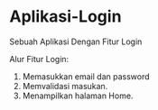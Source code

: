 # Aplikasi-Login
Sebuah Aplikasi Dengan Fitur Login

Alur Fitur Login:
1. Memasukkan email dan password
2. Memvalidasi masukan.
3. Menampilkan halaman Home.
